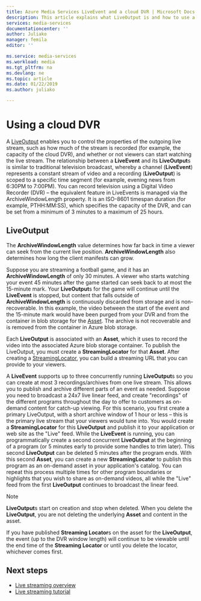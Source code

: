 ```yaml
---
title: Azure Media Services LiveEvent and a cloud DVR | Microsoft Docs
description: This article explains what LiveOutput is and how to use a cloud DVR.  
services: media-services
documentationcenter: ''
author: Juliako
manager: femila
editor: ''

ms.service: media-services
ms.workload: media
ms.tgt_pltfrm: na
ms.devlang: ne
ms.topic: article
ms.date: 01/22/2019
ms.author: juliako

---
```


# Using a cloud DVR

A [LiveOutput](https://docs.microsoft.com/rest/api/media/liveoutputs) enables you to control the properties of the outgoing live stream, such as how much of the stream is recorded (for example, the capacity of the cloud DVR), and whether or not viewers can start watching the live stream. The relationship between a **LiveEvent** and its **LiveOutput**s is similar to traditional television broadcast, whereby a channel (**LiveEvent**) represents a constant stream of video and a recording (**LiveOutput**) is scoped to a specific time segment (for example, evening news from 6:30PM to 7:00PM). You can record television using a Digital Video Recorder (DVR) – the equivalent feature in LiveEvents is managed via the ArchiveWindowLength property. It is an ISO-8601 timespan duration (for example, PTHH:MM:SS), which specifies the capacity of the DVR, and can be set from a minimum of 3 minutes to a maximum of 25 hours.

## LiveOutput

The **ArchiveWindowLength** value determines how far back in time a viewer can seek from the current live position.  **ArchiveWindowLength** also determines how long the client manifests can grow.

Suppose you are streaming a football game, and it has an **ArchiveWindowLength** of only 30 minutes. A viewer who starts watching your event 45 minutes after the game started can seek back to at most the 15-minute mark. Your **LiveOutput**s for the game will continue until the **LiveEvent** is stopped, but content that falls outside of **ArchiveWindowLength** is continuously discarded from storage and is non-recoverable. In this example, the video between the start of the event and the 15-minute mark would have been purged from your DVR and from the container in blob storage for the [Asset](https://docs.microsoft.com/rest/api/media/assets). The archive is not recoverable and is removed from the container in Azure blob storage.

Each **LiveOutput** is associated with an **Asset**, which it uses to record the video into the associated Azure blob storage container. To publish the LiveOutput, you must create a **StreamingLocator** for that **Asset**. After creating a [StreamingLocator](https://docs.microsoft.com/rest/api/media/streaminglocators), you can build a streaming URL that you can provide to your viewers.

A **LiveEvent** supports up to three concurrently running **LiveOutput**s so you can create at most 3 recordings/archives from one live stream. This allows you to publish and archive different parts of an event as needed. Suppose you need to broadcast a 24x7 live linear feed, and create "recordings" of the different programs throughout the day to offer to customers as on-demand content for catch-up viewing. For this scenario, you first create a primary LiveOutput, with a short archive window of 1 hour or less – this is the primary live stream that your viewers would tune into. You would create a **StreamingLocator** for this **LiveOutput** and publish it to your application or web site as the "Live" feed. While the **LiveEvent** is running, you can programmatically create a second concurrent **LiveOutput** at the beginning of a program (or 5 minutes early to provide some handles to trim later). This second **LiveOutput** can be deleted 5 minutes after the program ends. With this second **Asset**, you can create a new **StreamingLocator** to publish this program as an on-demand asset in your application's catalog. You can repeat this process multiple times for other program boundaries or highlights that you wish to share as on-demand videos, all while the "Live" feed from the first **LiveOutput** continues to broadcast the linear feed. 

> [!NOTE]
> **LiveOutput**s start on creation and stop when deleted. When you delete the **LiveOutput**, you are not deleting the underlying **Asset** and content in the asset. 
>
> If you have published **Streaming Locator**s on the asset for the **LiveOutput**, the event (up to the DVR window length) will continue to be viewable until the end time of the **Streaming Locator** or until you delete the locator, whichever comes first.   
  
## Next steps

- [Live streaming overview](live-streaming-overview.md)
- [Live streaming tutorial](stream-live-tutorial-with-api.md)

